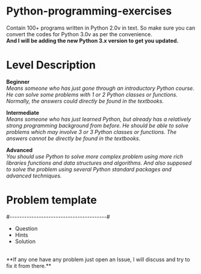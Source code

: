 # Python-programming-exercises 
Contain 100+ programs written in Python 2.0v in text. So make sure you can convert the codes for Python 3.0v as per the convenience. <br>
**And I will be adding the new Python 3.x version to get you updated.**

# Level	Description

**Beginner**<br> 
_Means someone who has just gone through an introductory Python course. He can solve some problems with 1 or 2 Python classes or functions. Normally, the answers could directly be found in the textbooks._<br>
	
**Intermediate**<br> 
_Means someone who has just learned Python, but already has a relatively strong programming background from before. He should be able to solve problems which may involve 3 or 3 Python classes or functions. The answers cannot be directly be found in the textbooks._<br>

**Advanced**<br> 
_You should use Python to solve more complex problem using more rich libraries functions and data structures and algorithms. And also supposed to solve the problem using several Python standard packages and advanced techniques._

# Problem template
#----------------------------------------#<br>
- Question<br>
- Hints<br>
- Solution<br>
<br>
**If any one have any problem just open an Issue, I will discuss and try to fix it from there.**

